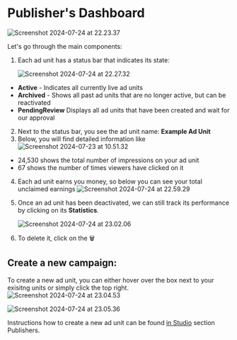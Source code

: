 # Publisher's Dashboard

![Screenshot 2024-07-24 at 22.23.37](https://hackmd.io/_uploads/rk7kX1JK0.png)

Let's go through the main components:

1. Each ad unit has a status bar that indicates its state:

   ![Screenshot 2024-07-24 at 22.27.32](https://hackmd.io/_uploads/SJDaQ1JY0.png)


- **Active** - Indicates all currently live ad units
- **Archived** - Shows all past ad units that are no longer active, but can be reactivated
- **PendingReview** Displays all ad units that have been created and wait for our approval

2. Next to the status bar, you see the ad unit name: **Example Ad Unit**
3. Below, you will find detailed information like
![Screenshot 2024-07-23 at 10.51.32](https://hackmd.io/_uploads/HywBygaOR.png)
- 24,530 shows the total number of impressions on your ad unit
- 67 shows the number of times viewers have clicked on it

4. Each ad unit earns you money, so below you can see your total unclaimed earnings
![Screenshot 2024-07-24 at 22.59.29](https://hackmd.io/_uploads/rkSSsk1K0.png)


5. Once an ad unit has been deactivated, we can still track its performance by clicking on its **Statistics**. 

   ![Screenshot 2024-07-24 at 23.02.06](https://hackmd.io/_uploads/SJL1nykKA.png)


6. To delete it, click on the 🗑️


## Create a new campaign: 
To create a new ad unit, you can either hover over the box next to your exisitng units or simply click the top right.
![Screenshot 2024-07-24 at 23.04.53](https://hackmd.io/_uploads/Sk_9nk1FC.png)


![Screenshot 2024-07-24 at 23.05.36](https://hackmd.io/_uploads/HyBp21ytR.png)


Instructions how to create a new ad unit can be found [in Studio](../Studio/Pubstudio.md) section Publishers.
